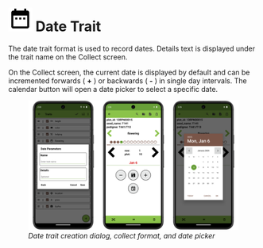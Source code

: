 <link rel="stylesheet" type="text/css" href="_styles/styles.css">

# <img class="icon-title" src="_static/icons/formats/calendar-range.png"> Date Trait

The date trait format is used to record dates.
Details text is displayed under the trait name on the Collect screen.

On the Collect screen, the current date is displayed by default and can be incremented forwards ( **+** ) or backwards ( **-** ) in single day intervals.
The calendar button will open a date picker to select a specific date.

<figure class="image">
  <img class="screenshot" src="_static/images/traits/formats/date_format_joined.png" width="1100px"> 
  <figcaption class="screenshot-caption"><i>Date trait creation dialog, collect format, and date picker</i></figcaption> 
</figure>
